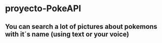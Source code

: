 # proyecto-PokeAPI
## You can search a lot of pictures about pokemons with it´s name (using text or your voice) 
